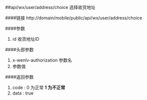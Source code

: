 ##api/wx/user/address/choice  选择收货地址

####链接
     http://domain/mobile/public/api/wx/user/address/choice

####参数
1. id  收货地址ID


####头部参数
1. x-wenlv-authorization     参数名
2.    参数值


####返回参数
1. code : 0 为正常   **1 为不正常**
2. data  :  true 
